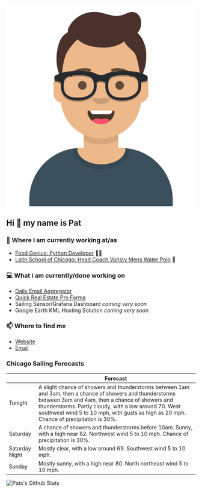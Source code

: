 [![Social banner for p-j-falconer](https://raw.githubusercontent.com/P-J-FALCONER/P-J-FALCONER/master/assets/avataaars.svg)](https://patfalconer.com/)
## Hi :wave: my name is Pat

### 💼 Where I am currently working at/as
- [Food Genius: Python Developer](https://getfoodgenius.com/) 🍔🐍
- [Latin School of Chicago: Head Coach Varisty Mens Water Polo](https://www.latinschool.org/) 🤽


### 💻 What i am currently/done working on
 - [Daily Email Aggregator](https://github.com/P-J-FALCONER/dott_daily_mail)
 - [Quick Real Estate Pro Forma](https://github.com/P-J-FALCONER/henry)
 - Sailing Sensor/Grafana Dashboard *coming very soon*
 - Google Earth KML Hosting Solution *coming very soon*

### 📫 Where to find me
 - [Website](https://patfalconer.com/)
 - [Email](mailto:patrick.j.falconer@gmail.com)


### Chicago Sailing Forecasts
|   | Forecast  |
|---|---|
| Tonight | A slight chance of showers and thunderstorms between 1am and 3am, then a chance of showers and thunderstorms between 3am and 4am, then a chance of showers and thunderstorms. Partly cloudy, with a low around 70. West southwest wind 5 to 10 mph, with gusts as high as 20 mph. Chance of precipitation is 30%. |
| Saturday | A chance of showers and thunderstorms before 10am. Sunny, with a high near 82. Northwest wind 5 to 10 mph. Chance of precipitation is 30%. |
| Saturday Night | Mostly clear, with a low around 69. Southwest wind 5 to 10 mph. |
| Sunday | Mostly sunny, with a high near 80. North northeast wind 5 to 10 mph. |

![Pats's Github Stats](https://github-readme-stats.vercel.app/api?username=p-j-falconer&show_icons=true&theme=radical)
